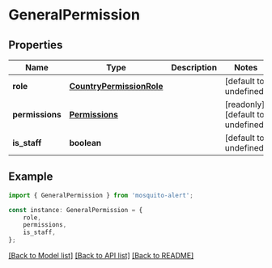 # GeneralPermission


## Properties

Name | Type | Description | Notes
------------ | ------------- | ------------- | -------------
**role** | [**CountryPermissionRole**](CountryPermissionRole.md) |  | [default to undefined]
**permissions** | [**Permissions**](Permissions.md) |  | [readonly] [default to undefined]
**is_staff** | **boolean** |  | [default to undefined]

## Example

```typescript
import { GeneralPermission } from 'mosquito-alert';

const instance: GeneralPermission = {
    role,
    permissions,
    is_staff,
};
```

[[Back to Model list]](../README.md#documentation-for-models) [[Back to API list]](../README.md#documentation-for-api-endpoints) [[Back to README]](../README.md)
